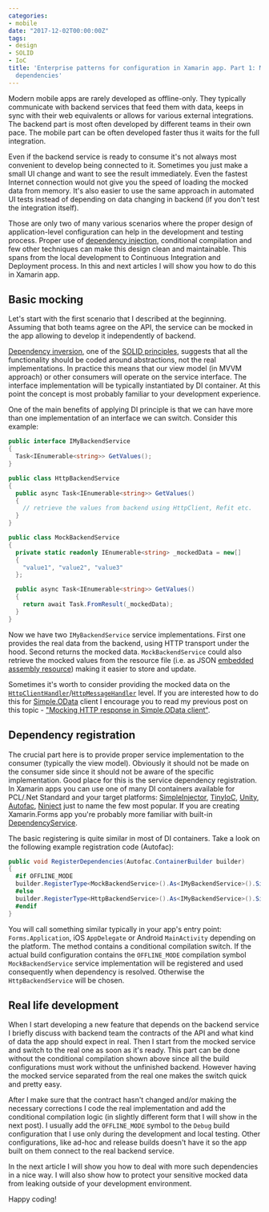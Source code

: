 ```yaml
---
categories:
- mobile
date: "2017-12-02T00:00:00Z"
tags:
- design
- SOLID
- IoC
title: 'Enterprise patterns for configuration in Xamarin app. Part 1: Mocking external
  dependencies'
---
```


Modern mobile apps are rarely developed as offline-only. They typically communicate with backend services that feed them with data, keeps in sync with their web equivalents or allows for various external integrations. The backend part is most often developed by different teams in their own pace. The mobile part can be often developed faster thus it waits for the full integration.

Even if the backend service is ready to consume it's not always most convenient to develop being connected to it. Sometimes you just make a small UI change and want to see the result immediately. Even the fastest Internet connection would not give you the speed of loading the mocked data from memory. It's also easier to use the same approach in automated UI tests instead of depending on data changing in backend (if you don't test the integration itself).

Those are only two of many various scenarios where the proper design of application-level configuration can help in the development and testing process. Proper use of [dependency injection](https://en.wikipedia.org/wiki/Dependency_injection), conditional compilation and few other techniques can make this design clean and maintainable. This spans from the local development to Continuous Integration and Deployment process. In this and next articles I will show you how to do this in Xamarin app.


## Basic mocking

Let's start with the first scenario that I described at the beginning. Assuming that both teams agree on the API, the service can be mocked in the app allowing to develop it independently of backend.

[Dependency inversion](https://en.wikipedia.org/wiki/Dependency_inversion_principle), one of the [SOLID principles](https://en.wikipedia.org/wiki/SOLID_(object-oriented_design)), suggests that all the functionality should be coded around abstractions, not the real implementations. In practice this means that our view model (in MVVM approach) or other consumers will operate on the service interface. The interface implementation will be typically instantiated by DI container. At this point the concept is most probably familiar to your development experience.

One of the main benefits of applying DI principle is that we can have more than one implementation of an interface we can switch. Consider this example:

```csharp
public interface IMyBackendService
{
  Task<IEnumerable<string>> GetValues();
}

public class HttpBackendService
{
  public async Task<IEnumerable<string>> GetValues()
  {
    // retrieve the values from backend using HttpClient, Refit etc.
  }
}

public class MockBackendService
{
  private static readonly IEnumerable<string> _mockedData = new[]
  {
    "value1", "value2", "value3"
  };

  public async Task<IEnumerable<string>> GetValues()
  {
    return await Task.FromResult(_mockedData);
  }
}
```

Now we have two `IMyBackendService` service implementations. First one provides the real data from the backend, using HTTP transport under the hood. Second returns the mocked data. `MockBackendService` could also retrieve the mocked values from the resource file (i.e. as JSON [embedded assembly resource](https://support.microsoft.com/en-us/help/319292/how-to-embed-and-access-resources-by-using-visual-c)) making it easier to store and update.

Sometimes it's worth to consider providing the mocked data on the [`HttpClientHandler`](https://msdn.microsoft.com/en-us/library/system.net.http.httpclienthandler)/[`HttpMessageHandler`](https://msdn.microsoft.com/en-us/library/system.net.http.httpmessagehandler) level. If you are interested how to do this for [Simple.OData](https://github.com/object/Simple.OData.Client) client I encourage you to read my previous post on this topic - ["Mocking HTTP response in Simple.OData client"](/blog/mocking-http-response-in-simple-odata-client).

## Dependency registration

The crucial part here is to provide proper service implementation to the consumer (typically the view model). Obviously it should not be made on the consumer side since it should not be aware of the specific implementation. Good place for this is the service dependency registration. In Xamarin apps you can use one of many DI containers available for PCL/.Net Standard and your target platforms: [SimpleInjector](https://simpleinjector.org/index.html), [TinyIoC](https://github.com/grumpydev/TinyIoC), [Unity](https://github.com/unitycontainer/unity), [Autofac](https://autofac.org/), [Ninject](http://www.ninject.org/) just to name the few most popular. If you are creating Xamarin.Forms app you're probably more familiar with built-in [DependencyService](https://developer.xamarin.com/guides/xamarin-forms/application-fundamentals/dependency-service/introduction/).

The basic registering is quite similar in most of DI containers. Take a look on the following example registration code (Autofac):

```csharp
public void RegisterDependencies(Autofac.ContainerBuilder builder)
{
  #if OFFLINE_MODE
  builder.RegisterType<MockBackendService>().As<IMyBackendService>().SingleInstance();
  #else
  builder.RegisterType<HttpBackendService>().As<IMyBackendService>().SingleInstance();
  #endif
}
```

You will call something similar typically in your app's entry point: `Forms.Application`, iOS `AppDelegate` or Android `MainActivity` depending on the platform. The method contains a conditional compilation switch. If the actual build configuration contains the `OFFLINE_MODE` compilation symbol `MockBackendService` service implementation will be registered and used consequently when dependency is resolved. Otherwise the `HttpBackendService` will be chosen.

## Real life development

When I start developing a new feature that depends on the backend service I briefly discuss with backend team the contracts of the API and what kind of data the app should expect in real. Then I start from the mocked service and switch to the real one as soon as it's ready. This part can be done without the conditional compilation shown above since all the build configurations must work without the unfinished backend. However having the mocked service separated from the real one makes the switch quick and pretty easy.

After I make sure that the contract hasn't changed and/or making the necessary corrections I code the real implementation and add the conditional compilation logic (in slightly different form that I will show in the next post). I usually add the `OFFLINE_MODE` symbol to the `Debug` build configuration that I use only during the development and local testing. Other configurations, like ad-hoc and release builds doesn't have it so the app built on them connect to the real backend service.

In the next article I will show you how to deal with more such dependencies in a nice way. I will also show how to protect your sensitive mocked data from leaking outside of your development environment.

Happy coding!
